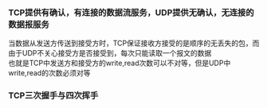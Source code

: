 ### TCP提供有确认，有连接的数据流服务，UDP提供无确认，无连接的数据报服务
当数据从发送方传送到接受方时，TCP保证接收方接受的是顺序的无丢失的包，而由于UDP不关心接受方是否接受到，每次只能读取一个报文的数据  
也就是TCP中发送方和接受方的write,read次数可以不对等，但是UDP中write,read的次数必须对等

### TCP三次握手与四次挥手